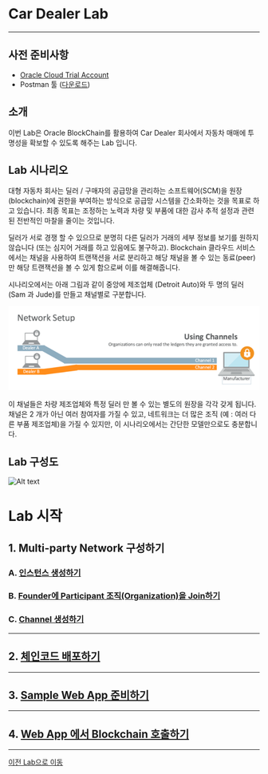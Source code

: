 # Car Dealer Lab #
-----
## 사전 준비사항 ##
+ [Oracle Cloud Trial Account](http://www.oracloud.kr/post/oracle_cloud_trial/)
+ Postman 툴 ([다운로드](https://www.getpostman.com/apps))

## 소개 ##
이번 Lab은 Oracle BlockChain를 활용하여 Car Dealer 회사에서 자동차 매매에 투명성을 확보할 수 있도록 해주는 Lab 입니다.

## Lab 시나리오
대형 자동차 회사는 딜러 / 구매자의 공급망을 관리하는 소프트웨어(SCM)을 원장 (blockchain)에 권한을 부여하는 방식으로 공급망 시스템을 간소화하는 것을 목표로 하고 있습니다. 최종 목표는 조정하는 노력과 차량 및 부품에 대한 감사 추적 설정과 관련된 전반적인 마찰을 줄이는 것입니다.

딜러가 서로 경쟁 할 수 있으므로 분명히 다른 딜러가 거래의 세부 정보를 보기를 원하지 않습니다 (또는 심지어 거래를 하고 있음에도 불구하고). Blockchain 클라우드 서비스에서는 채널을 사용하여 트랜잭션을 서로 분리하고 해당 채널을 볼 수 있는 동료(peer)만 해당 트랜잭션을 볼 수 있게 함으로써 이를 해결해줍니다.

시나리오에서는 아래 그림과 같이 중앙에 제조업체 (Detroit Auto)와 두 명의 딜러 (Sam 과 Jude)를 만들고 채널별로 구분합니다.

![](images/scenario.png)

이 채널들은 차량 제조업체와 특정 딜러 만 볼 수 있는 별도의 원장을 각각 갖게 됩니다. 채널은 2 개가 아닌 여러 참여자를 가질 수 있고, 네트워크는 더 많은 조직 (예 : 여러 다른 부품 제조업체)을 가질 수 있지만, 이 시나리오에서는 간단한 모델만으로도 충분합니다.

## Lab 구성도

![Alt text](https://monosnap.com/image/BBXC4fq5g4HDyZG3SXeveoT905IHy8.png)

# Lab 시작

## 1. Multi-party Network 구성하기
### A. [인스턴스 생성하기](createinstance.md)

### B. [Founder에 Participant 조직(Organization)을 Join하기](joinorg.md)

### C. [Channel 생성하기](createchannel.md)

---

## 2. [체인코드 배포하기](chaincode_deploy.md)

---

## 3. [Sample Web App 준비하기](create_sampleapp.md)

---

## 4. [Web App 에서 Blockchain 호출하기](invoke_blockchain.md)

-----

[이전 Lab으로 이동](../README.md)
